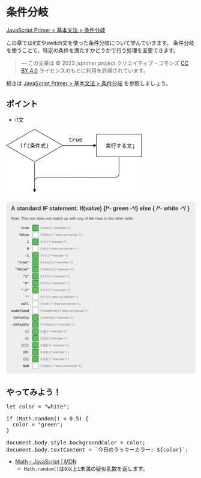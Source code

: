 # 条件分岐

[JavaScript Primer > 基本文法 > 条件分岐](https://jsprimer.net/basic/condition/)

この章ではif文やswitch文を使った条件分岐について学んでいきます。
条件分岐を使うことで、特定の条件を満たすかどうかで行う処理を変更できます。

> ― この文章は © 2023 jsprimer project クリエイティブ・コモンズ [CC BY 4.0](https://github.com/asciidwango/js-primer/blob/master/LICENSE-CC-BY) ライセンスのもとに利用を許諾されています。

続きは [JavaScript Primer > 基本文法 > 条件分岐](https://jsprimer.net/basic/condition/) を参照しましょう。

## ポイント

- if文

![](assets/condition.dio.png)

[![](assets/if-statement.png)](https://dorey.github.io/JavaScript-Equality-Table/)

## やってみよう！

<!-- prettier-ignore -->
<div class="codepen" data-prefill data-editable data-default-tab="js,result" data-height="480">

<pre data-lang="js">
let color = "white";

if (Math.random() < 0.5) {
  color = "green";
}

document.body.style.backgroundColor = color;
document.body.textContent = `今日のラッキーカラー: ${color}`;
</pre>
</div>
<script async src="https://static.codepen.io/assets/embed/ei.js"></script>

- [Math - JavaScript | MDN](https://developer.mozilla.org/ja/docs/Web/JavaScript/Reference/Global_Objects/Math)
  - `Math.random()`は`0`以上`1`未満の疑似乱数を返します。
